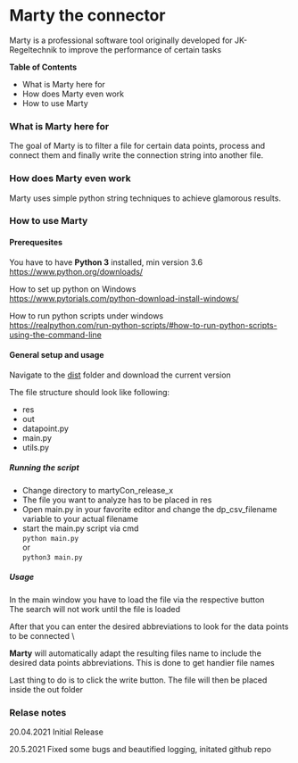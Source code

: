 # Marty the connector

Marty is a professional software tool originally developed for
JK-Regeltechnik to improve the performance of certain tasks

**Table of Contents**

- What is Marty here for
- How does Marty even work
- How to use Marty

### What is Marty here for

The goal of Marty is to filter a file for certain data points, process and connect them
and finally write the connection string into another file.

### How does Marty even work

Marty uses simple python string techniques to achieve glamorous results.

### How to use Marty

#### Prerequesites

You have to have **Python 3** installed, min version 3.6
https://www.python.org/downloads/

How to set up python on Windows \
https://www.pytorials.com/python-download-install-windows/

How to run python scripts under windows \
https://realpython.com/run-python-scripts/#how-to-run-python-scripts-using-the-command-line

#### General setup and usage

Navigate to the [dist](https://github.com/thecodingcrow/martyCon/tree/master/dist) folder and download the current version

The file structure should look like following:

- res
- out
- datapoint.py
- main.py
- utils.py

##### **Running the script**

- Change directory to martyCon_release_x
- The file you want to analyze has to be placed in res
- Open main.py in your favorite editor and change the dp_csv_filename variable to your actual filename
- start the main.py script via cmd \
  `python main.py` \
  or \
  `python3 main.py`

##### **Usage**

In the main window you have to load the file via the respective button \
The search will not work until the file is loaded

After that you can enter the desired abbreviations to look for the data points to be connected \

**Marty** will automatically adapt the resulting files name to include the desired data points abbreviations. This is done to get handier file names

Last thing to do is to click the write button. The file will then be placed inside the out folder

### Relase notes

20.04.2021 Initial Release

20.5.2021 Fixed some bugs and beautified logging, initated github repo
